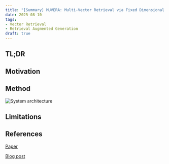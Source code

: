 ```yaml
---
title: "[Summary] MUVERA: Multi-Vector Retrieval via Fixed Dimensional Encodings"
date: 2025-08-10
tags:
- Vector Retrieval 
- Retrieval Augmented Generation
draft: true
---
```


## TL;DR

## Motivation


## Method

![System architecture](/posts/20250810_muvera_multi_vector_retrieval_via_fixed_dimensional_encodings/two_step_retreival.png)

## Limitations

## References
[Paper]((https://arxiv.org/pdf/2405.19504))

[Blog post](https://research.google/blog/muvera-making-multi-vector-retrieval-as-fast-as-single-vector-search/)
